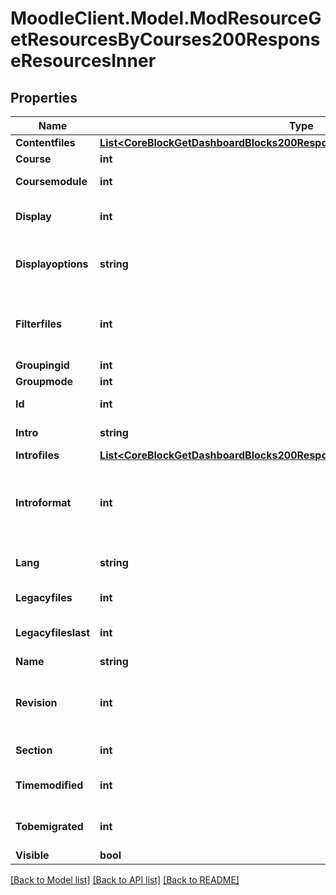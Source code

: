 # MoodleClient.Model.ModResourceGetResourcesByCourses200ResponseResourcesInner

## Properties

Name | Type | Description | Notes
------------ | ------------- | ------------- | -------------
**Contentfiles** | [**List&lt;CoreBlockGetDashboardBlocks200ResponseBlocksInnerContentsFilesInner&gt;**](CoreBlockGetDashboardBlocks200ResponseBlocksInnerContentsFilesInner.md) |  | [optional] 
**Course** | **int** | Course id | [optional] 
**Coursemodule** | **int** | Course module id | [optional] 
**Display** | **int** | How to display the resource | [optional] [default to null]
**Displayoptions** | **string** | Display options (width, height) | [optional] 
**Filterfiles** | **int** | If filters should be applied to the resource content | [optional] [default to null]
**Groupingid** | **int** | Group id | [optional] 
**Groupmode** | **int** | Group mode | [optional] 
**Id** | **int** | Activity instance id | [optional] 
**Intro** | **string** | Activity introduction | [optional] 
**Introfiles** | [**List&lt;CoreBlockGetDashboardBlocks200ResponseBlocksInnerContentsFilesInner&gt;**](CoreBlockGetDashboardBlocks200ResponseBlocksInnerContentsFilesInner.md) |  | [optional] 
**Introformat** | **int** | intro format (1 &#x3D; HTML, 0 &#x3D; MOODLE, 2 &#x3D; PLAIN, or 4 &#x3D; MARKDOWN) | [optional] 
**Lang** | **string** | Forced activity language | [optional] 
**Legacyfiles** | **int** | Legacy files flag | [optional] 
**Legacyfileslast** | **int** | Legacy files last control flag | [optional] 
**Name** | **string** | Activity name | [optional] 
**Revision** | **int** | Incremented when after each file changes, to avoid cache | [optional] 
**Section** | **int** | Course section id | [optional] 
**Timemodified** | **int** | Last time the resource was modified | [optional] [default to null]
**Tobemigrated** | **int** | Whether this resource was migrated | [optional] [default to null]
**Visible** | **bool** | Visible | [optional] 

[[Back to Model list]](../README.md#documentation-for-models) [[Back to API list]](../README.md#documentation-for-api-endpoints) [[Back to README]](../README.md)

